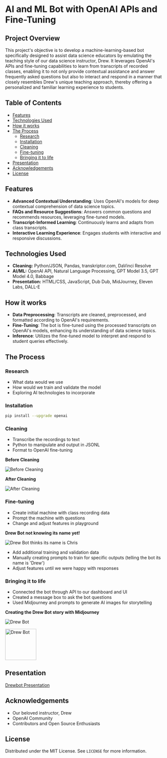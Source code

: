 # AI and ML Bot with OpenAI APIs and Fine-Tuning

## Project Overview
This project's objective is to develop a machine-learning-based bot specifically designed to assist data science educators by emulating the teaching style of our data science instructor, Drew. It leverages OpenAI's APIs and fine-tuning capabilities to learn from transcripts of recorded classes, enabling it to not only provide contextual assistance and answer frequently asked questions but also to interact and respond in a manner that closely resembles Drew's unique teaching approach, thereby offering a personalized and familiar learning experience to students.

## Table of Contents

- [Features](#features)
- [Technologies Used](#technologies-used)
- [How it works](#how-it-works)
- [The Process](#the-process)
	- [Research](#research)
	- [Installation](#installation)
	- [Cleaning](#cleaning)
	- [Fine-tuning](#fine-tuning)
	- [Bringing it to life](#bringing-it-to-life)
- [Presentation](#presentation)	
- [Acknowledgements](#acknowledgements)
- [License](#license)	

## Features
- **Advanced Contextual Understanding**: Uses OpenAI's models for deep contextual comprehension of data science topics.
- **FAQs and Resource Suggestions**: Answers common questions and recommends resources, leveraging fine-tuned models.
- **Transcript-Informed Learning**: Continuously learns and adapts from class transcripts.
- **Interactive Learning Experience**: Engages students with interactive and responsive discussions.

## Technologies Used
- **Cleaning:** Python/JSON, Pandas, transkriptor.com, DaVinci Resolve
- **AI/ML:** OpenAI API, Natural Language Processing, GPT Model 3.5, GPT Model 4.0, Babbage
- **Presentation:** HTML/CSS, JavaScript, Dub Dub, MidJourney, Eleven Labs, DALL-E

## How it works

- **Data Preprocessing**: Transcripts are cleaned, preprocessed, and formatted according to OpenAI's requirements.
- **Fine-Tuning**: The bot is fine-tuned using the processed transcripts on OpenAI's models, enhancing its understanding of data science topics.
- **Inference**: Utilizes the fine-tuned model to interpret and respond to student queries effectively.

## The Process

### Research
- What data would we use
- How would we train and validate the model
- Exploring AI technologies to incorporate

### Installation
   ```sh
   pip install --upgrade openai
   ```

### Cleaning
- Transcribe the recordings to text
- Python to manipulate and output in JSONL
- Format to OpenAI fine-tuning

**Before Cleaning**

![Before Cleaning](https://github.com/coblehartman/drew-chat-bot/assets/134180762/dc0b1055-f03a-45f4-9f43-86e7e168f979)

**After Cleaning**

![After Cleaning](https://github.com/coblehartman/drew-chat-bot/assets/134180762/48c47cc7-68cf-40e2-a0d9-f676c0ff40f3)


### Fine-tuning
- Create initial machine with class recording data
- Prompt the machine with questions
- Change and adjust features in playground

**Drew Bot not knowing its name yet!**

![Drew Bot thinks its name is Chris](https://github.com/coblehartman/drew-chat-bot/assets/134180762/1b9ec028-9f5a-400e-84b8-e02553f1444c)

- Add additional training and validation data
- Manually creating prompts to train for specific outputs (telling the bot its name is 'Drew')
- Adjust features until we were happy with responses


### Bringing it to life
- Connected the bot through API to our dashboard and UI
- Created a message box to ask the bot questions
- Used Midjourney and prompts to generate AI images for storytelling

**Creating the Drew Bot story with Midjourney**

![Drew Bot](https://github.com/coblehartman/drew-chat-bot/assets/134180762/d4410655-092a-4aa0-be6a-f38f5a1261d1)

<img src="https://github.com/coblehartman/drew-chat-bot/assets/134180762/d4410655-092a-4aa0-be6a-f38f5a1261d1" alt="Drew Bot" width="100"/>

## Presentation
[Drewbot Presentation](https://www.youtube.com/watch?v=JaY12RhtUx0)

## Acknowledgements

- Our beloved instructor, Drew
- OpenAI Community
- Contributors and Open Source Enthusiasts

## License

Distributed under the MIT License. See `LICENSE` for more information.
